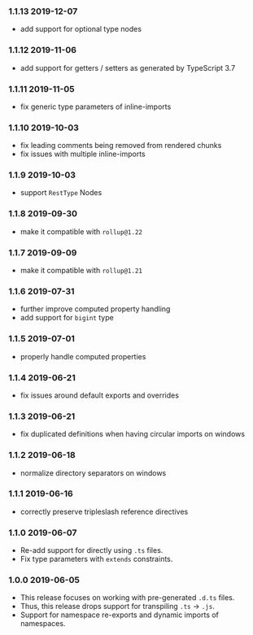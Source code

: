 ### 1.1.13 2019-12-07

- add support for optional type nodes

### 1.1.12 2019-11-06

- add support for getters / setters as generated by TypeScript 3.7

### 1.1.11 2019-11-05

- fix generic type parameters of inline-imports

### 1.1.10 2019-10-03

- fix leading comments being removed from rendered chunks
- fix issues with multiple inline-imports

### 1.1.9 2019-10-03

- support `RestType` Nodes

### 1.1.8 2019-09-30

- make it compatible with `rollup@1.22`

### 1.1.7 2019-09-09

- make it compatible with `rollup@1.21`

### 1.1.6 2019-07-31

- further improve computed property handling
- add support for `bigint` type

### 1.1.5 2019-07-01

- properly handle computed properties

### 1.1.4 2019-06-21

- fix issues around default exports and overrides

### 1.1.3 2019-06-21

- fix duplicated definitions when having circular imports on windows

### 1.1.2 2019-06-18

- normalize directory separators on windows

### 1.1.1 2019-06-16

- correctly preserve tripleslash reference directives

### 1.1.0 2019-06-07

- Re-add support for directly using `.ts` files.
- Fix type parameters with `extends` constraints.

### 1.0.0 2019-06-05

- This release focuses on working with pre-generated `.d.ts` files.
- Thus, this release drops support for transpiling `.ts` -> `.js`.
- Support for namespace re-exports and dynamic imports of namespaces.
